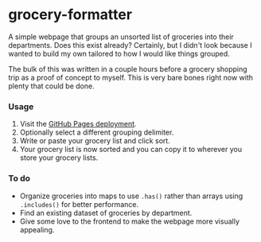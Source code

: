 # grocery-formatter 

A simple webpage that groups an unsorted list of groceries into their departments. Does this exist already? Certainly, but I didn't look because I wanted to build my own tailored to how I would like things grouped. 

The bulk of this was written in a couple hours before a grocery shopping trip as a proof of concept to myself. This is very bare bones right now with plenty that could be done. 

### Usage

1. Visit the [GitHub Pages deployment](https://rckymntn.github.io/grocery-formatter/).
2. Optionally select a different grouping delimiter.
3. Write or paste your grocery list and click sort.
4. Your grocery list is now sorted and you can copy it to wherever you store your grocery lists. 

### To do

- Organize groceries into maps to use `.has()` rather than arrays using `.includes()` for better performance. 
- Find an existing dataset of groceries by department.
- Give some love to the frontend to make the webpage more visually appealing. 

